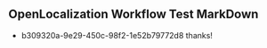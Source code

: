 ## OpenLocalization Workflow Test MarkDown
* b309320a-9e29-450c-98f2-1e52b79772d8 thanks!

<!--HONumber=Aug16_HO3-->


